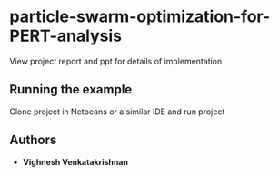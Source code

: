 # particle-swarm-optimization-for-PERT-analysis

View project report and ppt for details of implementation

## Running the example

Clone project in Netbeans or a similar IDE and run project

## Authors

* **Vighnesh Venkatakrishnan**
